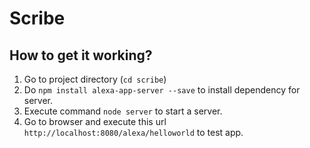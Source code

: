 # Scribe

## How to get it working?

1. Go to project directory (`cd scribe`)
2. Do `npm install alexa-app-server --save` to install dependency for server.
3. Execute command `node server` to start a server.
4. Go to browser and execute this url `http://localhost:8080/alexa/helloworld` to test app.
